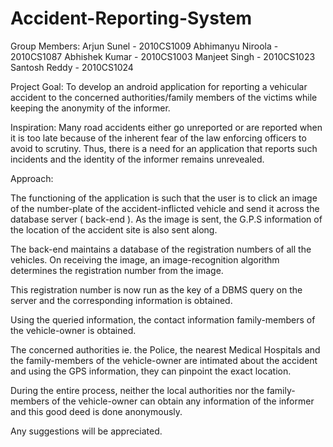 Accident-Reporting-System
=========================
Group Members:
Arjun Sunel - 2010CS1009
Abhimanyu Niroola - 2010CS1087
Abhishek Kumar - 2010CS1003
Manjeet Singh - 2010CS1023
Santosh Reddy - 2010CS1024
 
Project Goal: To develop an android application for reporting a vehicular accident to the concerned authorities/family members of the victims while keeping the anonymity of the informer.
 
Inspiration: Many road accidents either go unreported or are reported when it is too late because of the inherent fear of the law enforcing officers to avoid to scrutiny. Thus, there is a need for an application that reports such incidents and the identity of the informer remains unrevealed.
 
Approach:
 
The functioning of the application is such that the user is to click an image of the number-plate of the accident-inflicted vehicle and send it across the database server ( back-end ). As the image is sent, the G.P.S information of the location of the accident site is also sent along.
 
The back-end maintains a database of the registration numbers of all the vehicles. On receiving the image, an image-recognition algorithm determines the registration number from the image.
 
This registration number is now run as the key of a DBMS query on the server and the corresponding information is obtained.
 
Using the queried information, the contact information family-members of the vehicle-owner
is obtained.
 
The concerned authorities ie. the Police, the nearest Medical Hospitals and the family-members of the vehicle-owner are intimated about the accident and using the GPS information, they can pinpoint the exact location.
 
During the entire process, neither the local authorities nor the family-members of the vehicle-owner can obtain any information of the informer and this good deed is done anonymously.
 
 Any suggestions will be appreciated.

